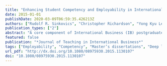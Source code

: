 ```yaml
---
title: "Enhancing Student Competency and Employability in International Business Through Master’s Dissertations"
date: 2015-01-01
publishDate: 2020-03-09T06:59:35.426213Z
authors: ["Rudolf R. Sinkovics", "Christopher Richardson", "Yong Kyu Lew"]
publication_types: ["2"]
abstract: "A core component of International Business (IB) postgraduate programs around the world is the master?s dissertation, which requires students to produce a written document, typically around 20,000 words in length, based on empirical research. While the dissertation is given considerable importance in such programs, often accounting for more than a quarter of a candidate?s final grade, the effectiveness of the dissertation in delivering outcomes remains largely unknown. This article addresses this shortcoming by providing an empirical understanding of the perceived usefulness and value of master's-level dissertations and evaluating their impact on the personal and intellectual development of students. Findings demonstrate the unique ability of the dissertation to enhance student employability, both for scientifically interested and deep learners as well as for functional learners."
featured: false
publication: "*Journal of Teaching in International Business*"
tags: ["Employability", "Competency", "Master’s dissertations", "Deep learning", "MSc"]
url_pdf: "http://dx.doi.org/10.1080/08975930.2015.1130107"
doi: "10.1080/08975930.2015.1130107"
---
```


